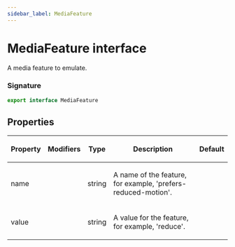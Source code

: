 ```yaml
---
sidebar_label: MediaFeature
---
```


# MediaFeature interface

A media feature to emulate.

### Signature

```typescript
export interface MediaFeature
```

## Properties

<table><thead><tr><th>

Property

</th><th>

Modifiers

</th><th>

Type

</th><th>

Description

</th><th>

Default

</th></tr></thead>
<tbody><tr><td>

<span id="name">name</span>

</td><td>

</td><td>

string

</td><td>

A name of the feature, for example, 'prefers-reduced-motion'.

</td><td>

</td></tr>
<tr><td>

<span id="value">value</span>

</td><td>

</td><td>

string

</td><td>

A value for the feature, for example, 'reduce'.

</td><td>

</td></tr>
</tbody></table>
